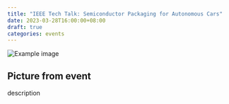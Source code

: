 ```yaml
---
title: "IEEE Tech Talk: Semiconductor Packaging for Autonomous Cars"
date: 2023-03-28T16:00:00+08:00
draft: true
categories: events
---
```


![Example image](/img/suske.jpeg)
## Picture from event
description